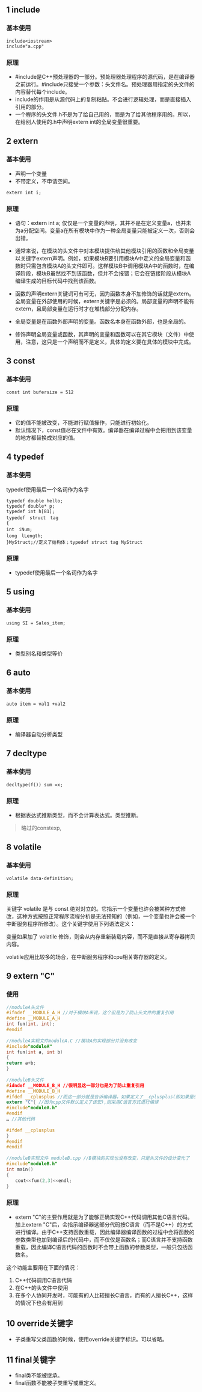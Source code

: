 ## 1 include

### 基本使用
```
include<iostream>
include"a.cpp"
```

### 原理

* #include是C++预处理器的一部分。预处理器处理程序的源代码，是在编译器之前运行。#include只接受一个参数：头文件名。预处理器用指定的头文件的内容替代每个include。
* include的作用是从源代码上的复制粘贴。不会进行逻辑处理，而是直接插入引用的部分。
* 一个程序的头文件.h不是为了给自己用的，而是为了给其他程序用的。所以，在给别人使用的.h中声明extern int的全局变量很重要。

## 2 extern
### 基本使用
* 声明一个变量
* 不带定义，不申请空间。

```
extern int i;
```

### 原理

* 语句：extern int a; 仅仅是一个变量的声明，其并不是在定义变量a，也并未为a分配空间。变量a在所有模块中作为一种全局变量只能被定义一次，否则会出错。

* 通常来说，在模块的头文件中对本模块提供给其他模块引用的函数和全局变量以关键字extern声明。例如，如果模块B要引用模块A中定义的全局变量和函数时只需包含模块A的头文件即可。这样模块B中调用模块A中的函数时，在编译阶段，模块B虽然找不到该函数，但并不会报错；它会在链接阶段从模块A编译生成的目标代码中找到该函数。
* 函数的声明extern关键词可有可无，因为函数本身不加修饰的话就是extern。全局变量在外部使用的时候，extern关键字是必须的。局部变量的声明不能有extern，且局部变量在运行时才在堆栈部分分配内存。
* 全局变量是在函数外部声明的变量。函数名本身在函数外部，也是全局的。
* 修饰声明全局变量或函数，其声明的变量和函数可以在其它模块（文件）中使用，注意，这只是一个声明而不是定义，具体的定义要在具体的模块中完成。


## 3 const

### 基本使用

```
const int bufersize = 512
```

### 原理

* 它的值不能被改变，不能进行赋值操作，只能进行初始化。
* 默认情况下，const值尽在文件中有效。编译器在编译过程中会把用到该变量的地方都替换成对应的值。

## 4 typedef

### 基本使用


typedef使用最后一个名词作为名字
```
typedef double hello;
typedef double* p;
typedef int h[81];
typedef　struct　tag
{
int　iNum;
long　lLength;
}MyStruct;//定义了结构体；typedef struct tag MyStruct
```
### 原理

* typedef使用最后一个名词作为名字

## 5 using

### 基本使用

```
using SI = Sales_item;
```

### 原理

* 类型别名和类型等价


## 6 auto
### 基本使用

```
auto item = val1 +val2
```
### 原理

* 编译器自动分析类型
## 7 decltype
### 基本使用

```
decltype(f()) sum =x;
```

### 原理
* 根据表达式推断类型，而不会计算表达式。类型推断。

> 略过的constexp,


## 8 volatile

### 基本使用

```
volatile data-definition;
```

### 原理
关键字 volatile 是与 const 绝对对立的。它指示一个变量也许会被某种方式修改，这种方式按照正常程序流程分析是无法预知的（例如，一个变量也许会被一个中断服务程序所修改）。这个关键字使用下列语法定义：

变量如果加了 volatile 修饰，则会从内存重新装载内容，而不是直接从寄存器拷贝内容。 

volatile应用比较多的场合，在中断服务程序和cpu相关寄存器的定义。

## 9 extern "C"

### 使用

```C
//moduleA头文件
#ifndef __MODULE_A_H //对于模块A来说，这个宏是为了防止头文件的重复引用
#define __MODULE_A_H
int fun(int, int);
#endif
 
//moduleA实现文件moduleA.C //模块A的实现部分并没有改变
#include"moduleA"
int fun(int a, int b)
{
return a+b;
}
 
//moduleB头文件
#idndef __MODULE_B_H //很明显这一部分也是为了防止重复引用
#define __MODULE_B_H
#ifdef __cplusplus //而这一部分就是告诉编译器，如果定义了__cplusplus(即如果是cpp文件， 
extern "C"{ //因为cpp文件默认定义了该宏),则采用C语言方式进行编译
#include"moduleA.h"
#endif
… //其他代码
 
#ifdef __cplusplus
}
#endif
#endif
 
//moduleB实现文件 moduleB.cpp //B模块的实现也没有改变，只是头文件的设计变化了
#include"moduleB.h"
int main()
{
　　cout<<fun(2,3)<<endl;
}
```
### 原理

* extern "C"的主要作用就是为了能够正确实现C++代码调用其他C语言代码。加上extern "C"后，会指示编译器这部分代码按C语言（而不是C++）的方式进行编译。由于C++支持函数重载，因此编译器编译函数的过程中会将函数的参数类型也加到编译后的代码中，而不仅仅是函数名；而C语言并不支持函数重载，因此编译C语言代码的函数时不会带上函数的参数类型，一般只包括函数名。


这个功能主要用在下面的情况：

1. C++代码调用C语言代码
2. 在C++的头文件中使用
3. 在多个人协同开发时，可能有的人比较擅长C语言，而有的人擅长C++，这样的情况下也会有用到


## 10 override关键字

* 子类重写父类函数的时候，使用override关键字标识。可以省略。


## 11 final关键字

* final类不能被继承。
* final函数不能被子类重写或重定义。